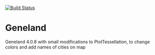 [![Build Status](https://travis-ci.org/alicebalard/Geneland.svg?branch=master)](https://travis-ci.org/alicebalard/Geneland)

# Geneland
Geneland 4.0.8 with small modifications to PlotTessellation, to change colors and add names of cities on map

